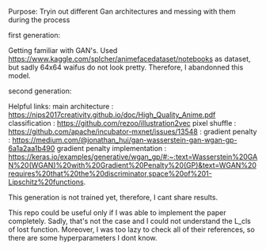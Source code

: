 Purpose: Tryin out different Gan architectures and messing with them during the process

first generation: 

Getting familiar with GAN's. 
Used https://www.kaggle.com/splcher/animefacedataset/notebooks as dataset, but sadly 64x64 waifus do not look pretty. 
Therefore, I abandonned this model. 

second generation: 

Helpful links: 
main architecture : https://nips2017creativity.github.io/doc/High_Quality_Anime.pdf 
classification : https://github.com/rezoo/illustration2vec 
pixel shuffle : https://github.com/apache/incubator-mxnet/issues/13548 : 
gradient penalty : https://medium.com/@jonathan_hui/gan-wasserstein-gan-wgan-gp-6a1a2aa1b490
gradient penalty implementation : https://keras.io/examples/generative/wgan_gp/#:~:text=Wasserstein%20GAN%20(WGAN)%20with%20Gradient%20Penalty%20(GP)&text=WGAN%20requires%20that%20the%20discriminator,space%20of%201-Lipschitz%20functions.

This generation is not trained yet, therefore, I cant share results. 

This repo could be useful only if I was able to implement the paper completely. Sadly, that's not the case and I could not understand the L_cls of lost function. Moreover, I was too lazy to check all of their references, so there are some hyperparameters I dont know. 











